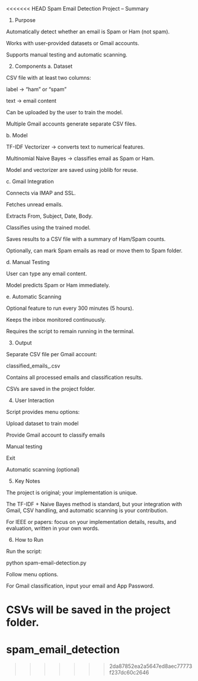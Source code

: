 <<<<<<< HEAD
Spam Email Detection Project – Summary
1. Purpose

Automatically detect whether an email is Spam or Ham (not spam).

Works with user-provided datasets or Gmail accounts.

Supports manual testing and automatic scanning.

2. Components
a. Dataset

CSV file with at least two columns:

label → “ham” or “spam”

text → email content

Can be uploaded by the user to train the model.

Multiple Gmail accounts generate separate CSV files.

b. Model

TF-IDF Vectorizer → converts text to numerical features.

Multinomial Naive Bayes → classifies email as Spam or Ham.

Model and vectorizer are saved using joblib for reuse.

c. Gmail Integration

Connects via IMAP and SSL.

Fetches unread emails.

Extracts From, Subject, Date, Body.

Classifies using the trained model.

Saves results to a CSV file with a summary of Ham/Spam counts.

Optionally, can mark Spam emails as read or move them to Spam folder.

d. Manual Testing

User can type any email content.

Model predicts Spam or Ham immediately.

e. Automatic Scanning

Optional feature to run every 300 minutes (5 hours).

Keeps the inbox monitored continuously.

Requires the script to remain running in the terminal.

3. Output

Separate CSV file per Gmail account:

classified_emails_<email>.csv


Contains all processed emails and classification results.

CSVs are saved in the project folder.

4. User Interaction

Script provides menu options:

Upload dataset to train model

Provide Gmail account to classify emails

Manual testing

Exit

Automatic scanning (optional)

5. Key Notes

The project is original; your implementation is unique.

The TF-IDF + Naive Bayes method is standard, but your integration with Gmail, CSV handling, and automatic scanning is your contribution.

For IEEE or papers: focus on your implementation details, results, and evaluation, written in your own words.

6. How to Run

Run the script:

python spam-email-detection.py


Follow menu options.

For Gmail classification, input your email and App Password.

CSVs will be saved in the project folder.
=======
# spam_email_detection
>>>>>>> 2da87852ea2a5647ed8aec77773f237dc60c2646
